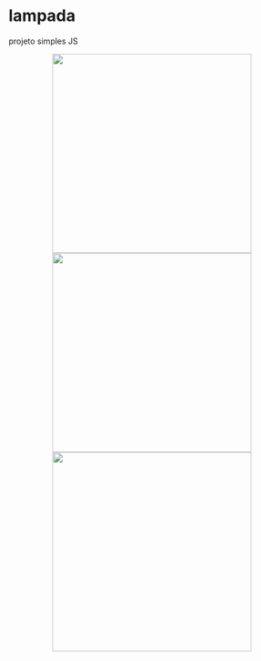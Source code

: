 # lampada
projeto simples JS

<div align="center">
   
  <img height="350em" src="https://user-images.githubusercontent.com/72472050/164324046-ee04274b-1b32-442a-8928-b4998a716d08.png"/>
  <img height="350em" src="https://user-images.githubusercontent.com/72472050/164324343-87eee9b8-34aa-4f52-bcae-6068aeba4147.png"/>
  <img height="350em" src="https://user-images.githubusercontent.com/72472050/164324347-4f698204-642b-4f4b-bf54-dc2fbafeb0e2.png"/>

</div>
